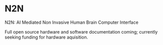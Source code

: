 # N2N
N2N: AI Mediated Non Invasive Human Brain Computer Interface

Full open source hardware and software documentation coming; currently seeking funding for hardware aquisition.
